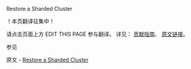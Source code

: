  Restore a Sharded Cluster

 ！本页翻译征集中！

请点击页面上方 EDIT THIS PAGE 参与翻译。
详见：
[贡献指南]( https://github.com/JinMuInfo/MongoDB-Manual-zh/blob/master/CONTRIBUTING.md )、
[原文链接](  https://docs.mongodb.com/manual/tutorial/restore-sharded-cluster/  )。

 参见

原文 - [Restore a Sharded Cluster]( https://docs.mongodb.com/manual/tutorial/restore-sharded-cluster/ )

